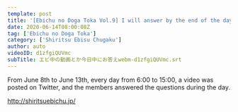 ```yaml
---
template: post
title: '[Ebichu no Doga Toka Vol.9] I will answer by the end of the day'
date: 2020-06-14T08:00:08Z
tag: ['Ebichu no Doga Toka']
category: ['Shiritsu Ebisu Chugaku']
author: auto 
videoID: d1zfgiQUVmc
subTitle: エビ中の動画とか今日中にお答えwebm-d1zfgiQUVmc.srt
---
```

From June 8th to June 13th, every day from 6:00 to 15:00, a video was posted on Twitter, and the members answered the questions during the day.

http://shiritsuebichu.jp/
